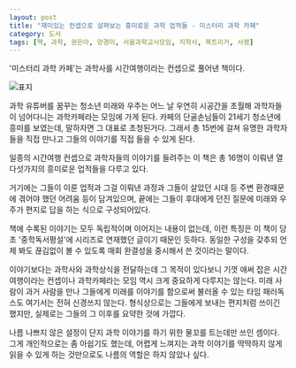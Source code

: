 ```yaml
---
layout: post
title: "재미있는 컨셉으로 살펴보는 흥미로운 과학 업적들 - 미스터리 과학 카페"
category: 도서
tags: [책, 과학, 권은아, 양경미, 서울과학교사모임, 지학사, 북트리거, 서평]
---
```


'미스터리 과학 카페'는
과학사를 시간여행이라는 컨셉으로 풀어낸 책이다.

![표지](https://lh3.googleusercontent.com/l3ZuFIK--tRPQhHTVwZ-RYob7cBgD4z6POgtL8zmtE_fABq0VPEbFVoZ-KKiG1Q-3HH9hK5tGRIsZg=s480)

과학 유튜버를 꿈꾸는 청소년 미래와 우주는
어느 날 우연히 시공간을 초월해 과학자들이 넘어다니는 과학카페라는 모임에 가게 된다.
카페의 단골손님들이 21세기 청소년에 흥미를 보였는데, 말하자면 그 대표로 초청된거다.
그래서 총 15번에 걸쳐 유명한 과학자들을 직접 만나고
그들의 이야기를 직접 들을 수 있게 된다.

일종의 시간여행 컨셉으로 과학자들의 이야기를 들려주는 이 책은
총 16명이 이뤄낸 열다섯가지의 흥미로운 업적들을 다루고 있다.

거기에는 그들이 이룬 업적과 그걸 이뤄낸 과정과
그들이 살았던 시대 등 주변 환경때문에 겪어야 했던 어려움 등이 담겨있으며,
끝에는 그들이 후대에게 던진 질문에 미래와 우주가 편지로 답을 하는 식으로 구성되어있다.

책에 수록된 이야기는 모두 독립적이며 이어지는 내용이 없는데,
이런 특징은 이 책이 당초 '중학독서평설'에 시리즈로 연재했던 글이기 때문인 듯하다.
동일한 구성을 갖추되 언제 봐도 끊김없이 볼 수 있도록
매회 완결성을 중시해서 쓴 것이라는 말이다.

이야기보다는 과학사와 과학상식을 전달하는데 그 목적이 있다보니
기껏 애써 잡은 시간여행이라는 컨셉이나 과학카페라는 모임 역시 크게 중요하게 다루지는 않는다.
미래 사람이 과거 사람을 만나 그들에게 미래를 이야기를 함으로써 불러올 수 있는 타임 패러독스도
여기서는 전혀 신경쓰지 않는다.
형식상으로는 그들에게 보내는 편지처럼 쓰이긴 했지만,
실제로는 그들의 그 이후를 요약한 것에 가깝다.

나름 나쁘지 않은 설정이 단지 과학 이야기를 하기 위한 물꼬를 트는데만 쓰인 셈이다.
그게 개인적으로는 좀 아쉽기도 했는데,
어렵게 느껴지는 과학 이야기를 딱딱하지 않게 읽을 수 있게 하는 것만으로도
나름의 역할은 하지 않았나 싶다.
